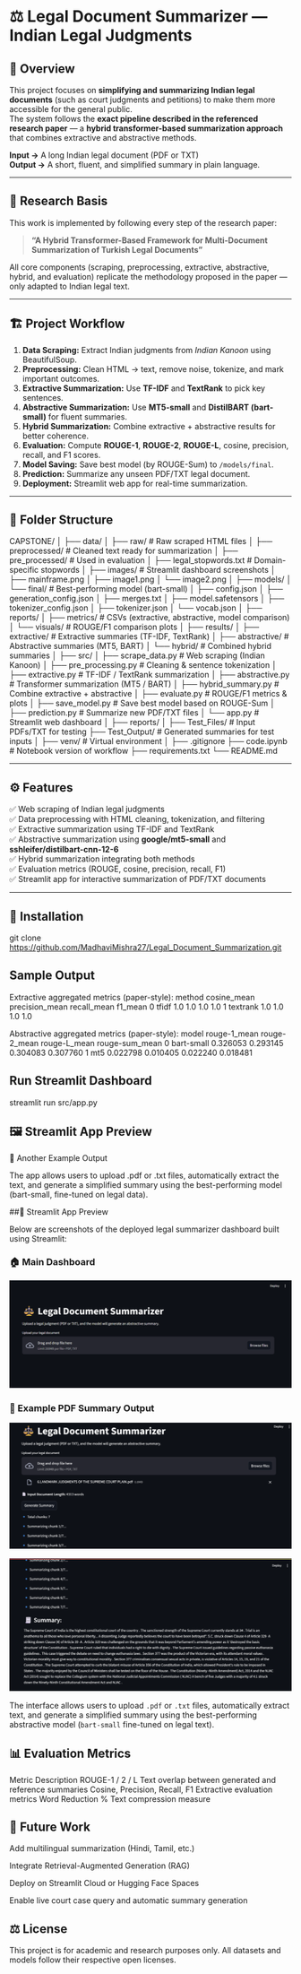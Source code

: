 # ⚖️ Legal Document Summarizer — Indian Legal Judgments

## 🔹 Overview

This project focuses on **simplifying and summarizing Indian legal documents** (such as court judgments and petitions) to make them more accessible for the general public.  
The system follows the **exact pipeline described in the referenced research paper** — a **hybrid transformer-based summarization approach** that combines extractive and abstractive methods.

**Input →** A long Indian legal document (PDF or TXT)  
**Output →** A short, fluent, and simplified summary in plain language.

---

## 🧠 Research Basis

This work is implemented by following every step of the research paper:

> **“A Hybrid Transformer-Based Framework for Multi-Document Summarization of Turkish Legal Documents”**

All core components (scraping, preprocessing, extractive, abstractive, hybrid, and evaluation) replicate the methodology proposed in the paper — only adapted to Indian legal text.

---

## 🏗️ Project Workflow

1. **Data Scraping:** Extract Indian judgments from *Indian Kanoon* using BeautifulSoup.  
2. **Preprocessing:** Clean HTML → text, remove noise, tokenize, and mark important outcomes.  
3. **Extractive Summarization:** Use **TF-IDF** and **TextRank** to pick key sentences.  
4. **Abstractive Summarization:** Use **MT5-small** and **DistilBART (bart-small)** for fluent summaries.  
5. **Hybrid Summarization:** Combine extractive + abstractive results for better coherence.  
6. **Evaluation:** Compute **ROUGE-1**, **ROUGE-2**, **ROUGE-L**, cosine, precision, recall, and F1 scores.  
7. **Model Saving:** Save best model (by ROUGE-Sum) to `/models/final`.  
8. **Prediction:** Summarize any unseen PDF/TXT legal document.  
9. **Deployment:** Streamlit web app for real-time summarization.

---

## 📂 Folder Structure

CAPSTONE/
│
├── data/
│ ├── raw/ # Raw scraped HTML files
│ ├── preprocessed/ # Cleaned text ready for summarization
│ ├── pre_processed/ # Used in evaluation
│ ├── legal_stopwords.txt # Domain-specific stopwords
│
├── images/ # Streamlit dashboard screenshots
│ ├── mainframe.png
│ ├── image1.png
│ └── image2.png
│
├── models/
│ └── final/ # Best-performing model (bart-small)
│ ├── config.json
│ ├── generation_config.json
│ ├── merges.txt
│ ├── model.safetensors
│ ├── tokenizer_config.json
│ ├── tokenizer.json
│ └── vocab.json
│
├── reports/
│ ├── metrics/ # CSVs (extractive, abstractive, model comparison)
│ └── visuals/ # ROUGE/F1 comparison plots
│
├── results/
│ ├── extractive/ # Extractive summaries (TF-IDF, TextRank)
│ ├── abstractive/ # Abstractive summaries (MT5, BART)
│ └── hybrid/ # Combined hybrid summaries
│
├── src/
│ ├── scrape_data.py # Web scraping (Indian Kanoon)
│ ├── pre_processing.py # Cleaning & sentence tokenization
│ ├── extractive.py # TF-IDF / TextRank summarization
│ ├── abstractive.py # Transformer summarization (MT5 / BART)
│ ├── hybrid_summary.py # Combine extractive + abstractive
│ ├── evaluate.py # ROUGE/F1 metrics & plots
│ ├── save_model.py # Save best model based on ROUGE-Sum
│ ├── prediction.py # Summarize new PDF/TXT files
│ └── app.py # Streamlit web dashboard
│
├── reports/
│
├── Test_Files/ # Input PDFs/TXT for testing
├── Test_Output/ # Generated summaries for test inputs
│
├── venv/ # Virtual environment
│
├── .gitignore
├── code.ipynb # Notebook version of workflow
├── requirements.txt
└── README.md


---

## ⚙️ Features

✅ Web scraping of Indian legal judgments  
✅ Data preprocessing with HTML cleaning, tokenization, and filtering  
✅ Extractive summarization using TF-IDF and TextRank  
✅ Abstractive summarization using **google/mt5-small** and **sshleifer/distilbart-cnn-12-6**  
✅ Hybrid summarization integrating both methods  
✅ Evaluation metrics (ROUGE, cosine, precision, recall, F1)  
✅ Streamlit app for interactive summarization of PDF/TXT documents  

---

## 🧰 Installation

git clone https://github.com/MadhaviMishra27/Legal_Document_Summarization.git

## Sample Output

Extractive aggregated metrics (paper-style):
     method  cosine_mean  precision_mean  recall_mean  f1_mean
0     tfidf          1.0            1.0          1.0      1.0
1  textrank          1.0            1.0          1.0      1.0

Abstractive aggregated metrics (paper-style):
        model  rouge-1_mean  rouge-2_mean  rouge-L_mean  rouge-sum_mean
0  bart-small      0.326053      0.293145      0.304083        0.307760
1         mt5      0.022798      0.010405      0.022240        0.018481

## Run Streamlit Dashboard
streamlit run src/app.py

## 🖼️ Streamlit App Preview

📜 Another Example Output

The app allows users to upload .pdf or .txt files, automatically extract the text, and generate a simplified summary using the best-performing model (bart-small, fine-tuned on legal data).

##🔹 Streamlit App Preview

Below are screenshots of the deployed legal summarizer dashboard built using Streamlit:

### 🏠 Main Dashboard
![Streamlit Dashboard](images/dashboard.png)

### 📄 Example PDF Summary Output
![PDF Summary Output](images/sample_image1.png)

![PDF Summary Output](images/sample_image2.png)

The interface allows users to upload `.pdf` or `.txt` files, automatically extract text, and generate a simplified summary using the best-performing abstractive model (`bart-small` fine-tuned on legal text).


## 📊 Evaluation Metrics
Metric	Description
ROUGE-1 / 2 / L	Text overlap between generated and reference summaries
Cosine, Precision, Recall, F1	Extractive evaluation metrics
Word Reduction %	Text compression measure

## 🔮 Future Work

Add multilingual summarization (Hindi, Tamil, etc.)

Integrate Retrieval-Augmented Generation (RAG)

Deploy on Streamlit Cloud or Hugging Face Spaces

Enable live court case query and automatic summary generation

## ⚖️ License

This project is for academic and research purposes only.
All datasets and models follow their respective open licenses.
